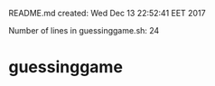 README.md created: Wed Dec 13 22:52:41 EET 2017

Number of lines in guessinggame.sh: 24
# guessinggame
